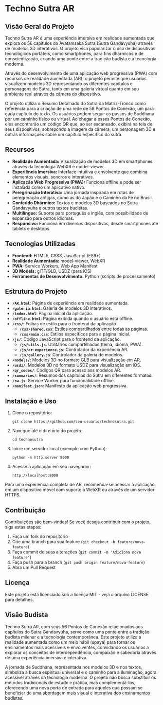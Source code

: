 # Techno Sutra AR

## Visão Geral do Projeto

Techno Sutra AR é uma experiência imersiva em realidade aumentada que explora os 56 capítulos do Avatamsaka Sutra (Sutra Gandavyuha) através de modelos 3D interativos. O projeto visa popularizar o uso de dispositivos tecnológicos portáteis, como smartphones, para fins dhármicos e de conscientização, criando uma ponte entre a tradição budista e a tecnologia moderna.

Através do desenvolvimento de uma aplicação web progressiva (PWA) com recursos de realidade aumentada (AR), o projeto permite que usuários visualizem modelos 3D representando os diferentes capítulos e personagens do Sutra, tanto em uma galeria virtual quanto em seu ambiente real através da câmera do dispositivo.

O projeto utiliza o Resumo Detalhado do Sutra da Matriz-Tronco como referência para a criação de uma rede de 56 Pontos de Conexão, um para cada capítulo do texto. Os usuários podem seguir os passos de Suddhana por um caminho físico ou virtual. Ao chegar a esses Pontos de Conexão, eles encontrarão um código QR que, ao ser escaneado, exibirá na tela de seus dispositivos, sobrepondo a imagem da câmera, um personagem 3D e outras informações sobre um capítulo específico do sutra.

## Recursos

* **Realidade Aumentada:** Visualização de modelos 3D em smartphones através da tecnologia WebXR e model-viewer.
* **Experiência Imersiva:** Interface intuitiva e envolvente que combina elementos visuais, sonoros e interativos.
* **Aplicação Web Progressiva (PWA):** Funciona offline e pode ser instalada como um aplicativo nativo.
* **Peregrinação Interativa:** Uma jornada inspirada em rotas de peregrinação antigas, como as do Japão e o Caminho da Fé no Brasil.
* **Conteúdo Dhármico:** Textos e modelos 3D baseados no Sutra Gandavyuha e outros textos budistas.
* **Multilíngue:** Suporte para português e inglês, com possibilidade de expansão para outros idiomas.
* **Responsivo:** Funciona em diversos dispositivos, desde smartphones até tablets e desktops.

## Tecnologias Utilizadas

* **Frontend:** HTML5, CSS3, JavaScript (ES6+)
* **Realidade Aumentada:** model-viewer, WebXR
* **PWA:** Service Workers, Web App Manifest
* **3D Models:** glTF/GLB, USDZ (para iOS)
* **Ferramentas de Desenvolvimento:** Python (scripts de processamento)

## Estrutura do Projeto

* **`/AR.html`**: Página de experiência em realidade aumentada.
* **`/galeria.html`**: Galeria de modelos 3D interativos.
* **`/index.html`**: Página inicial da aplicação.
* **`/offline.html`**: Página exibida quando o usuário está offline.
* **`/css/`**: Folhas de estilo para o frontend da aplicação.
  * **`/css/shared.css`**: Estilos compartilhados entre todas as páginas.
  * **`/css/main.css`**: Estilos específicos para a página inicial.
* **`/js/`**: Código JavaScript para o frontend da aplicação.
  * **`/js/utils.js`**: Utilitários compartilhados (tema, idioma, PWA).
  * **`/js/ar-experience.js`**: Controlador da experiência AR.
  * **`/js/gallery.js`**: Controlador da galeria de modelos.
* **`/models/`**: Modelos 3D no formato GLB para visualização em AR.
* **`/usdz/`**: Modelos 3D no formato USDZ para visualização em iOS.
* **`/qr_codes/`**: Códigos QR para acesso aos modelos AR.
* **`/summaries/`**: Resumos dos capítulos do Sutra em diferentes formatos.
* **`/sw.js`**: Service Worker para funcionalidade offline.
* **`/manifest.json`**: Manifesto da aplicação web progressiva.

## Instalação e Uso

1. Clone o repositório:
   ```
   git clone https://github.com/seu-usuario/technosutra.git
   ```

2. Navegue até o diretório do projeto:
   ```
   cd technosutra
   ```

3. Inicie um servidor local (exemplo com Python):
   ```
   python -m http.server 8000
   ```

4. Acesse a aplicação em seu navegador:
   ```
   http://localhost:8000
   ```

Para uma experiência completa de AR, recomenda-se acessar a aplicação em um dispositivo móvel com suporte a WebXR ou através de um servidor HTTPS.

## Contribuição

Contribuições são bem-vindas! Se você deseja contribuir com o projeto, siga estas etapas:

1. Faça um fork do repositório
2. Crie uma branch para sua feature (`git checkout -b feature/nova-feature`)
3. Faça commit de suas alterações (`git commit -m 'Adiciona nova feature'`)
4. Faça push para a branch (`git push origin feature/nova-feature`)
5. Abra um Pull Request

## Licença

Este projeto está licenciado sob a licença MIT - veja o arquivo LICENSE para detalhes.

## Visão Budista

Techno Sutra AR, com seus 56 Pontos de Conexão relacionados aos capítulos do Sutra Gandavyuha, serve como uma ponte entre a tradição budista milenar e a tecnologia contemporânea. Este projeto utiliza a realidade aumentada como um meio hábil (upaya) para tornar os ensinamentos mais acessíveis e envolventes, convidando os usuários a explorar os conceitos de interdependência, compaixão e sabedoria através de uma experiência imersiva e interativa.

A jornada de Suddhana, representada nos modelos 3D e nos textos, simboliza a busca espiritual universal e o caminho para a iluminação, agora acessível através da tecnologia moderna. O projeto não busca substituir os métodos tradicionais de estudo e prática, mas complementá-los, oferecendo uma nova porta de entrada para aqueles que possam se beneficiar de uma abordagem mais visual e interativa dos ensinamentos budistas.


